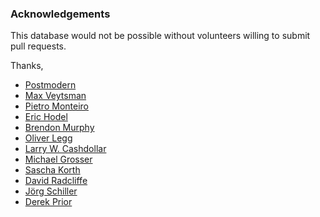 ### Acknowledgements

This database would not be possible without volunteers willing to submit pull requests.

Thanks,
* [Postmodern](https://github.com/postmodern/)
* [Max Veytsman](https://twitter.com/mveytsman)
* [Pietro Monteiro](https://github.com/pietro)
* [Eric Hodel](https://github.com/drbrain)
* [Brendon Murphy](https://github.com/bemurphy)
* [Oliver Legg](https://github.com/olly)
* [Larry W. Cashdollar](http://vapid.dhs.org/)
* [Michael Grosser](https://github.com/grosser)
* [Sascha Korth](https://github.com/skorth)
* [David Radcliffe](https://github.com/dwradcliffe)
* [Jörg Schiller](https://github.com/joergschiller)
* [Derek Prior](https://github.com/derekprior)
